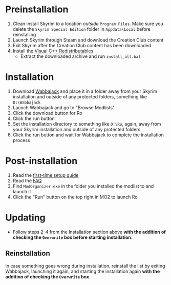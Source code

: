 # Preinstallation

1. Clean install Skyrim to a location _outside_ `Program Files`. Make sure you delete the `Skyrim Special Edition` folder in `Appdata\Local` before reinstalling
2. Launch Skyrim through Steam and download the Creation Club content
3. Exit Skyrim after the Creation Club content has been downloaded
4. Install the [Visual C++ Redistributables](https://www.techpowerup.com/download/visual-c-redistributable-runtime-package-all-in-one/)
   - Extract the downloaded archive and run `install_all.bat`

# Installation

1. Download [Wabbajack](https://www.wabbajack.org) and place it in a folder away from your Skyrim installation and outside of any protected folders, something like `D:\Wabbajack`
2. Launch Wabbajack and go to "Browse Modlists"
3. Click the download button for Ro
4. Click the run button
5. Set the installation directory to something like `D:\Ro`, again, away from your Skyrim installation and outside of any protected folders
6. Click the run button and wait for Wabbajack to complete the installation process

# Post-installation

1. Read the [first-time setup guide](/SETUP.md)
2. Read the [FAQ](/FAQ.md)
3. Find `ModOrganizer.exe` in the folder you installed the modlist to and launch it
4. Click the "Run" button on the top right in MO2 to launch Ro

# Updating

- Follow steps 2-4 from the Installation section above **with the addition of checking the `Overwrite` box before starting installation**.

## Reinstallation

In case something goes wrong during installation, reinstall the list by exiting Wabbajack, launching it again, and starting the installation again **with the addition of checking the `Overwrite` box**.
